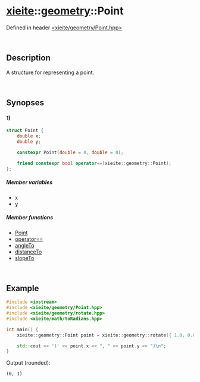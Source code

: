 # [xieite](../xieite.md)\:\:[geometry](../geometry.md)\:\:Point
Defined in header [<xieite/geometry/Point.hpp>](../../include/xieite/geometry/Point.hpp)

&nbsp;

## Description
A structure for representing a point.

&nbsp;

## Synopses
#### 1)
```cpp
struct Point {
    double x;
    double y;

    constexpr Point(double = 0, double = 0);

    friend constexpr bool operator==(xieite::geometry::Point);
};
```
##### Member variables
- x
- y
##### Member functions
- [Point](./Point/1/operators/constructor.md)
- [operator==](./Point/1/operators/equal.md)
- [angleTo](./Point/1/angleTo.md)
- [distanceTo](./Point/1/distanceTo.md)
- [slopeTo](./Point/1/slopeTo.md)

&nbsp;

## Example
```cpp
#include <iostream>
#include <xieite/geometry/Point.hpp>
#include <xieite/geometry/rotate.hpp>
#include <xieite/math/toRadians.hpp>

int main() {
    xieite::geometry::Point point = xieite::geometry::rotate({ 1.0, 0.0 }, xieite::math::toRadians(90));

    std::cout << '(' << point.x << ", " << point.y << ")\n";
}
```
Output (rounded):
```
(0, 1)
```
